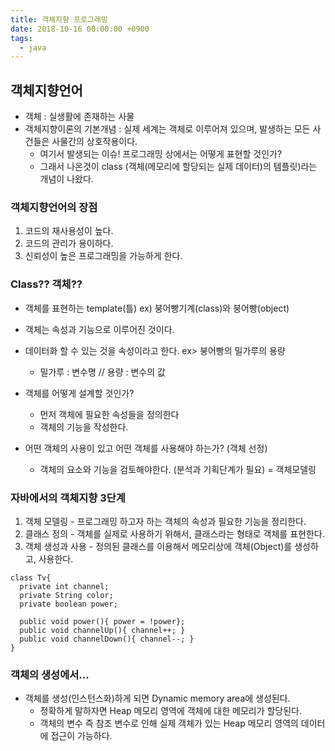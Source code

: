 ```yaml
---
title: 객체지향 프로그래밍
date: 2018-10-16 00:00:00 +0900
tags:
  - java
---
```

## 객체지향언어
- 객체 : 실생활에 존재하는 사물
- 객체지향이론의 기본개념 : 실제 세계는 객체로 이루어져 있으며, 발생하는 모든 사건들은 사물간의 상호작용이다.
  - 여기서 발생되는 이슈! 프로그래밍 상에서는 어떻게 표현할 것인가?
  - 그래서 나온것이 class (객체(메모리에 할당되는 실제 데이터)의 템플릿)라는 개념이 나왔다.

### 객체지향언어의 장점
1. 코드의 재사용성이 높다.
2. 코드의 관리가 용이하다.
3. 신뢰성이 높은 프로그래밍을 가능하게 한다.

### Class?? 객체??
- 객체를 표현하는 template(틀) ex) 붕어빵기계(class)와 붕어빵(object)
- 객체는 속성과 기능으로 이루어진 것이다.
- 데이터화 할 수 있는 것을 속성이라고 한다. ex> 붕어빵의 밀가루의 용량
  - 밀가루 : 변수명 // 용량 : 변수의 값

- 객체를 어떻게 설계할 것인가?
  - 먼저 객체에 필요한 속성들을 정의한다
  - 객체의 기능을 작성한다.

- 어떤 객체의 사용이 있고 어떤 객체를 사용해야 하는가? (객체 선정)
  - 객체의 요소와 기능을 검토해야한다. (분석과 기획단계가 필요) = 객체모델링

### 자바에서의 객체지향 3단계
1. 객체 모델링 - 프로그래밍 하고자 하는 객체의 속성과 필요한 기능을 정리한다.
2. 클래스 정의 - 객체를 실제로 사용하기 위해서, 클래스라는 형태로 객체를 표현한다.
3. 객체 생성과 사용 - 정의된 클래스를 이용해서 메모리상에 객체(Object)를 생성하고, 사용한다.

```
class Tv{
  private int channel;
  private String color;
  private boolean power;

  public void power(){ power = !power};
  public void channelUp(){ channel++; }
  public void channelDown(){ channel--; }
}
```

### 객체의 생성에서...
- 객체를 생성(인스턴스화)하게 되면 Dynamic memory area에 생성된다.
  - 정확하게 말하자면 Heap 메모리 영역에 객체에 대한 메모리가 할당된다.
  - 객체의 변수 즉 참조 변수로 인해 실제 객체가 있는 Heap 메모리 영역의 데이터에 접근이 가능하다.